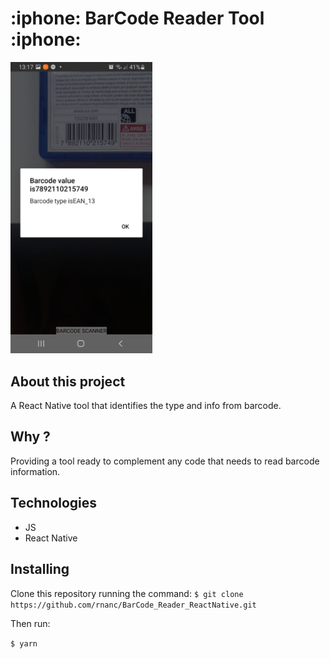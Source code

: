 <h1> :iphone: BarCode Reader Tool :iphone: </h1>

<p align:"center">
  <img src="assets/demo.jpeg" width="45%">
</p>


## About this project

A React Native tool that identifies the type and info from barcode.

## Why ?

Providing a tool ready to complement any code that needs to read barcode information.

## Technologies

- JS
- React Native

## Installing

Clone this repository running the command: `$ git clone https://github.com/rnanc/BarCode_Reader_ReactNative.git`

Then run:

`$ yarn`

